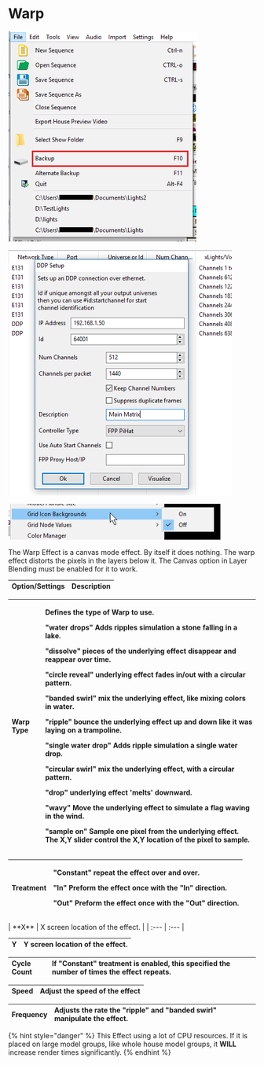 # Warp

![Icon](../../.gitbook/assets/image%20%28337%29.png)

![Sequencer Grid](../../.gitbook/assets/image%20%28680%29.png)

![](../../.gitbook/assets/image%20%28168%29.png)

The Warp Effect is a canvas mode effect. By itself it does nothing. The warp effect distorts the pixels in the layers below it. The Canvas option in Layer Blending must be enabled for it to work.

| Option/Settings | Description |
| :--- | :--- |


<table>
  <thead>
    <tr>
      <th style="text-align:left"><b>Warp Type</b>
      </th>
      <th style="text-align:left">
        <p>Defines the type of Warp to use.</p>
        <p>&quot;water drops&quot; Adds ripples simulation a stone falling in a lake.</p>
        <p>&quot;dissolve&quot; pieces of the underlying effect disappear and reappear
          over time.</p>
        <p>&quot;circle reveal&quot; underlying effect fades in/out with a circular
          pattern.</p>
        <p>&quot;banded swirl&quot; mix the underlying effect, like mixing colors
          in water.</p>
        <p>&quot;ripple&quot; bounce the underlying effect up and down like it was
          laying on a trampoline.</p>
        <p>&quot;single water drop&quot; Adds ripple simulation a single water drop.</p>
        <p>&quot;circular swirl&quot; mix the underlying effect, with a circular
          pattern.</p>
        <p>&quot;drop&quot; underlying effect &apos;melts&apos; downward.</p>
        <p>&quot;wavy&quot; Move the underlying effect to simulate a flag waving
          in the wind.</p>
        <p>&quot;sample on&quot; Sample one pixel from the underlying effect. The
          X,Y slider control the X,Y location of the pixel to sample.</p>
      </th>
    </tr>
  </thead>
  <tbody></tbody>
</table><table>
  <thead>
    <tr>
      <th style="text-align:left"><b>Treatment</b>
      </th>
      <th style="text-align:left">
        <p>&quot;Constant&quot; repeat the effect over and over.</p>
        <p>&quot;In&quot; Preform the effect once with the &quot;In&quot; direction.</p>
        <p>&quot;Out&quot; Preform the effect once with the &quot;Out&quot; direction.</p>
      </th>
    </tr>
  </thead>
  <tbody></tbody>
</table>| **X** | X screen location of the effect. |
| :--- | :--- |


| **Y** | Y screen location of the effect. |
| :--- | :--- |


| **Cycle Count** | If "Constant" treatment is enabled, this specified the number of times the effect repeats. |
| :--- | :--- |


| **Speed** | Adjust the speed of the effect |
| :--- | :--- |


| **Frequency** | Adjusts the rate the "ripple" and "banded swirl" manipulate the effect. |
| :--- | :--- |


{% hint style="danger" %}
This Effect using a lot of CPU resources. If it is placed on large model groups, like whole house model groups, it **WILL** increase render times significantly.
{% endhint %}

